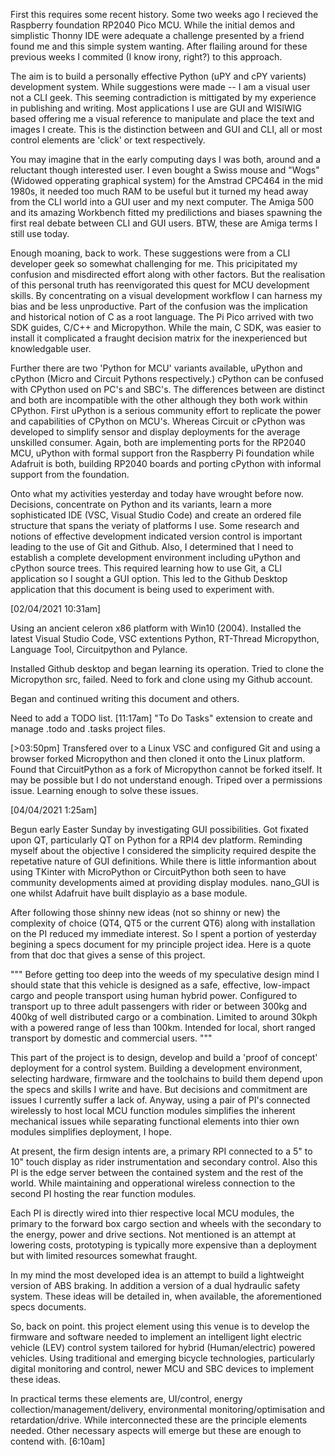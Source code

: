 First this requires some recent history. Some two weeks ago I recieved the Raspberry foundation RP2040 Pico MCU. While the initial demos and simplistic Thonny IDE were adequate a challenge presented by a friend found me and this simple system wanting. After flailing around for these previous weeks I commited (I know irony, right?) to this approach.

The aim is to build a personally effective Python (uPY and cPY varients) development system. While suggestions were made -- I am a visual user not a CLI geek. This seeming contradiction is mittigated by my experience in publishing and writing. Most applications I use are GUI and WISIWIG based offering me a visual reference to manipulate and place the text and images I create. This is the distinction between and GUI and CLI, all or most control elements are 'click' or text respectively. 

You may imagine that in the early computing days I was both, around and a reluctant though interested user. I even bought a Swiss mouse and "Wogs" (Widowed opperating graphical system) for the Amstrad CPC464 in the mid 1980s, it needed too much RAM to be useful but it turned my head away from the CLI world into a GUI user and my next computer. The Amiga 500 and its amazing Workbench fitted my predilictions and biases spawning the first real debate between CLI and GUI users. BTW, these are Amiga terms I still use today. 

Enough moaning, back to work. These suggestions were from a CLI developer geek so somewhat challenging for me. This pricipitated my confusion and misdirected effort along with other factors. But the realisation of this personal truth has reenvigorated this quest for MCU development skills. By concentrating on a visual development workflow I can harness my bias and be less unproductive. Part of the confusion was the implication and historical notion of C as a root language. The Pi Pico arrived with two SDK guides, C/C++ and Micropython. While the main, C SDK, was easier to install it complicated a fraught decision matrix for the inexperienced but knowledgable user. 

Further there are two 'Python for MCU' variants available, uPython and cPython (Micro and Circuit Pythons respectively.) cPython can be confused with CPython used on PC's and SBC's. The differences between are distinct and both are incompatible with the other although they both work within CPython. First uPython is a serious community effort to replicate the power and capabilities of CPython on MCU's. Whereas Circuit or cPython was developed to simplify sensor and display deployments for the average unskilled consumer. Again, both are implementing ports for the RP2040 MCU, uPython with formal support fron the Raspberry Pi foundation while Adafruit is both, building RP2040 boards and porting cPython with informal support from the foundation. 

Onto what my activities yesterday and today have wrought before now. Decisions, concentrate on Python and its variants, learn a more sophisticated IDE (VSC, Visual Studio Code) and create an ordered file structure that spans the veriaty of platforms I use. Some research and notions of effective development indicated version control is important leading to the use of Git and Github. Also, I determined that I need to establish a complete development environment including uPython and cPython source trees. This required learning how to use Git, a CLI application so I sought a GUI option. This led to the Github Desktop application that this document is being used to experiment with. 

[02/04/2021 10:31am]

Using an ancient celeron x86 platform with Win10 (2004). Installed the latest Visual Studio Code, VSC extentions Python, RT-Thread Micropython, Language Tool, Circuitpython and Pylance. 

Installed Github desktop and began learning its operation. Tried to clone the Micropython src, failed. Need to fork and clone using my Github account.

Began and continued writing this document and others.

Need to add a TODO list. [11:17am] "To Do Tasks" extension to create and manage .todo and .tasks project files.

[>03:50pm] Transfered over to a Linux VSC and configured Git and using a browser forked Micropython and then cloned it onto the Linux platform. Found that CircuitPython as a fork of Micropython cannot be forked itself. It may be possible but I do not understand enough. Triped over a permissions issue. Learning enough to solve these issues. 

[04/04/2021 1:25am]

Begun early Easter Sunday by investigating GUI possibilities. Got fixated upon QT, particularly QT on Python for a RPI4 dev platform. Reminding myself about the objective I considered the simplicity required despite the repetative nature of GUI definitions. While there is little informantion about using TKinter with MicroPython or CircuitPython both seen to have community developments aimed at providing display modules. nano_GUI is one whilst Adafruit have built displayio as a base module. 

After following those shinny new ideas (not so shinny or new) the complexity of choice (QT4, QT5 or the current QT6) along with installation on the PI reduced my immediate interest. So I spent a portion of yesterday begining a specs document for my principle project idea. Here is a quote from that doc that gives a sense of this project.

""" 
    Before getting too deep into the weeds of my speculative design mind I should state that this vehicle is designed as a safe, effective, low-impact cargo and people transport using human hybrid power. Configured to transport up to three adult passengers with rider or between 300kg and 400kg of well distributed cargo or a combination. Limited to around 30kph with a powered range of less than 100km. Intended for local, short ranged transport by domestic and commercial users.
"""

This part of the project is to design, develop and build a 'proof of concept' deployment for a control system. Building a development environment, selecting hardware, firmware and the toolchains to build them depend upon the specs and skills I write and have. But decisions and commitment are issues I currently suffer a lack of. Anyway, using a pair of PI's connected wirelessly to host local MCU function modules simplifies the inherent mechanical issues while separating functional elements into thier own modules simplifies deployment, I hope. 

At present, the firm design intents are, a primary RPI connected to a 5" to 10" touch display as rider instrumentation and secondary control. Also this PI is the edge server between the contained system and the rest of the world. While maintaining and opperational wireless connection to the second PI hosting the rear function modules. 

Each PI is directly wired into thier respective local MCU modules, the primary to the forward box cargo section and wheels with the secondary to the energy, power and drive sections. Not mentioned is an attempt at lowering costs, prototyping is typically more expensive than a deployment but with limited resources somewhat fraught. 

In my mind the most developed idea is an attempt to build a lightweight version of ABS braking. In addition a version of a dual hydraulic safety system. These ideas will be detailed in, when available, the aforementioned specs documents. 

So, back on point. this project element using this venue is to develop the firmware and software needed to implement an intelligent light electric vehicle (LEV) control system tailored for hybrid (Human/electric) powered vehicles. Using traditional and emerging bicycle technologies, particularly digital monitoring and control, newer MCU and SBC devices to implement these ideas. 

In practical terms these elements are, UI/control, energy collection/management/delivery, environmental monitoring/optimisation and retardation/drive. While interconnected these are the principle elements needed. Other necessary aspects will emerge but these are enough to contend with. [6:10am]

